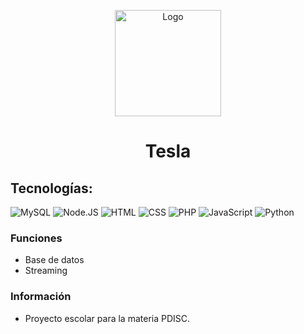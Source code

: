 <p align="center">
  <a href="https://bun.sh"><img src="https://cdn-icons-png.flaticon.com/512/50/50024.png" alt="Logo" height=170></a>
</p>
<h1 align="center">Tesla</h1>

## Tecnologías:
![MySQL](https://img.shields.io/badge/MySQL-4479A1?style=for-the-badge&logo=mysql&logoColor=white&labelColor=101010)
![Node.JS](https://img.shields.io/badge/Node.JS-339933?style=for-the-badge&logo=node.js&logoColor=white&labelColor=101010)
![HTML](https://img.shields.io/badge/HTML-E34F26?style=for-the-badge&logo=html5&logoColor=white&labelColor=101010)
![CSS](https://img.shields.io/badge/CSS-1572B6?style=for-the-badge&logo=css3&logoColor=white&labelColor=101010)
![PHP](https://img.shields.io/badge/PHP-777BB4?style=for-the-badge&logo=php&logoColor=white&labelColor=101010)
![JavaScript](https://img.shields.io/badge/JavaScript-F7DF1E?style=for-the-badge&logo=javascript&logoColor=white&labelColor=101010)
![Python](https://img.shields.io/badge/Python-3776AB?style=for-the-badge&logo=python&logoColor=white&labelColor=101010)


### Funciones
- Base de datos
- Streaming
### Información
- Proyecto escolar para la materia PDISC.